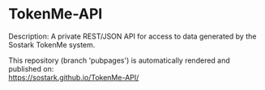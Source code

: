 # TokenMe-API

Description:
A private REST/JSON API for access to data generated by the Sostark TokenMe system.

This repository (branch 'pubpages') is automatically rendered and published on: <br>
https://sostark.github.io/TokenMe-API/
